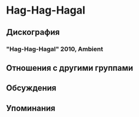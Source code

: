 # Hag-Hag-Hagal



## Дискография

### "Hag-Hag-Hagal" 2010, Ambient




## Отношения с другими группами


## Обсуждения


## Упоминания

